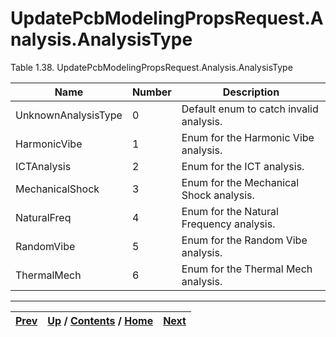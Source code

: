 
# UpdatePcbModelingPropsRequest.Analysis.AnalysisType

Table 1.38. UpdatePcbModelingPropsRequest.Analysis.AnalysisType

Name| Number| Description  
---|---|---  
UnknownAnalysisType| 0| Default enum to catch invalid analysis.  
HarmonicVibe| 1| Enum for the Harmonic Vibe analysis.  
ICTAnalysis| 2| Enum for the ICT analysis.  
MechanicalShock| 3| Enum for the Mechanical Shock analysis.  
NaturalFreq| 4| Enum for the Natural Frequency analysis.  
RandomVibe| 5| Enum for the Random Vibe analysis.  
ThermalMech| 6| Enum for the Thermal Mech analysis.  
  
  

* * *

[Prev](ch01s03s22.md) | [Up](ch01s03.md) / [Contents](index.md) / [Home](../../index.htm)|  [Next](ch01s03s24.md)  
---|---|---


